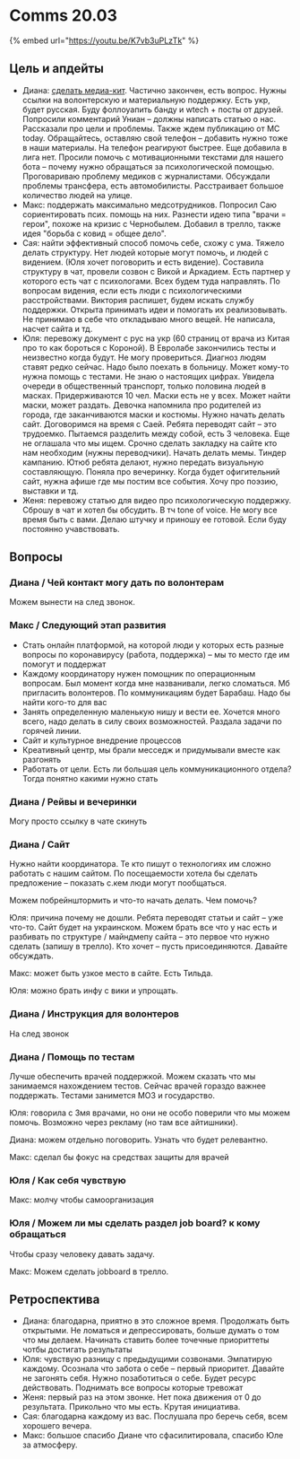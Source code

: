 # Comms 20.03

{% embed url="https://youtu.be/K7vb3uPLzTk" %}

## Цель и апдейты

* Диана: [сделать медиа-кит](https://docs.google.com/document/d/1Cov5dc0p4OgtpJUlMX0Nz3sG5ouK-c2NSMA0QmybWsk/edit#). Частично закончен, есть вопрос. Нужны ссылки на волонтерскую и материальную поддержку. Есть укр, будет русская. Буду фоллоуапить банду и wtech + посты от друзей. Попросили комментарий Униан – должны написать статью о нас. Рассказали про цели и проблемы. Также ждем публикацию от МС today. Обращайтесь, оставляю свой телефон – добавить нужно тоже в наши материалы. На телефон реагируют быстрее. Еще добавила в лига нет. Просили помочь с мотивационными текстами для нашего бота – почему нужно обращаться за психологической помощью. Проговариваю проблему медиков с журналистами. Обсуждали проблемы трансфера, есть автомобилисты. Расстраивает большое количество людей на улице. 
* Макс: поддержать максимально медсотрудников. Попросил Саю сориентировать псих. помощь на них. Разнести идею типа "врачи = герои", похоже на кризис с Чернобылем. Добавил в трелло, также идея "борьба с ковид = общее дело".
* Сая: найти эффективный способ помочь себе, схожу с ума. Тяжело делать структуру. Нет людей которые могут помочь, и людей с видением. \(Юля хочет поговорить и есть видение\). Составила структуру в чат, провели созвон с Викой и Аркадием. Есть партнер у которого есть чат с психологами. Всех будем туда направлять. По вопросам видения, если есть люди с психологическими расстройствами. Виктория распишет, будем искать службу поддержки. Открыта принимать идеи и помогать их реализовывать. Не принимаю в себе что откладываю много вещей. Не написала, насчет сайта и тд.
* Юля: перевожу документ с рус на укр \(60 страниц от врача из Китая про то как бороться с Короной\). В Евролабе закончились тесты и неизвестно когда будут. Не могу провериться. Диагноз людям ставят редко сейчас. Надо было поехать в больницу. Может кому-то нужна помощь с тестами. Не знаю о настоящих цифрах. Увидела очереди в общественный транспорт, только половина людей в масках. Придерживаются 10 чел. Маски есть не у всех. Может найти маски, может раздать. Девочка напомнила про родителей из города, где заканчиваются маски и костюмы. Нужно начать делать сайт. Договоримся на время с Саей. Ребята переводят сайт – это трудоемко. Пытаемся разделить между собой, есть 3 человека. Еще не оглашала что мы ищем. Срочно сделать закладку на сайте кто нам необходим \(нужны переводчики\). Начать делать мемы. Тиндер кампанию. Ютюб ребята делают, нужно передать визуальную составляющую. Поняла про вечеринку. Когда будет офигительний сайт, нужна афише где мы постим все события. Хочу про поэзию, выставки и тд.
* Женя: перевожу статью для видео про психологическую поддержку. Сброшу в чат и хотел бы обсудить. В тч tone of voice. Не могу все время быть с вами. Делаю штучку и приношу ее готовой. Если буду постоянно учавствовать. 

## Вопросы

### Диана / Чей контакт могу дать по волонтерам

Можем вынести на след звонок.

### Макс / Следующий этап развития

* Стать онлайн платформой, на которой люди у которых есть разные вопросы по коронавирусу \(работа, поддержка\) – мы то место где им помогут и поддержат
* Каждому координатору нужен помощник по операционным вопросам. Был момент когда мне названивали, легко сломаться. Мб пригласить волонтеров. По коммуникациям будет Барабаш. Надо бы найти кого-то для вас
* Занять определенную маленькую нишу и вести ее. Хочется много всего, надо делать в силу своих возможностей. Раздала задачи по горячей линии.
* Сайт и культурное внедрение процессов
* Креативный центр, мы брали месседж и придумывали вместе как разгонять
* Работать от цели. Есть ли большая цель коммуникационного отдела? Тогда понятно какими нужно стать

### Диана / Рейвы и вечеринки

Могу просто ссылку в чате скинуть

### Диана / Сайт 

Нужно найти координатора. Те кто пишут о технологиях им сложно работать с нашим сайтом. По посещаемости хотела бы сделать предложение – показать с.кем люди могут пообщаться. 

Можем побрейнштормить и что-то начать делать. Чем помочь?

Юля: причина почему не дошли. Ребята переводят статьи и сайт – уже что-то. Сайт будет на украинском. Можем брать все что у нас есть и разбивать по структуре / майндмепу сайта – это первое что нужно сделать \(запишу в трелло\). Кто хочет – пусть присоединяются. Давайте обсуждать. 

Макс: может быть узкое место в сайте. Есть Тильда.

Юля: можно брать инфу с вики и упрощать.  

### Диана / Инструкция для волонтеров

На след звонок

### Диана / Помощь по тестам

Лучше обеспечить врачей поддержкой. Можем сказать что мы занимаемся нахождением тестов. Сейчас врачей гораздо важнее поддержать. Тестами занимется МОЗ и государство.

Юля: говорила с 3мя врачами, но они не особо поверили что мы можем помочь. Возможно через рекламу \(но там все айтишники\). 

Диана: можем отдельно поговорить. Узнать что будет релевантно. 

Макс: сделал бы фокус на средствах защиты для врачей

### Юля / Как себя чувствую

Макс: молчу чтобы самоорганизация

### Юля / Можем ли мы сделать раздел job board? к кому обращаться

Чтобы сразу человеку давать задачу.

Макс: Можем сделать jobboard  в трелло.

## Ретроспектива

* Диана: благодарна, приятно в это сложное время. Продолжать быть открытыми. Не ломаться и депрессировать, больше думать о том что мы делаем. Начинать ставить более точечные приориттеты чотбы достигать результаты
* Юля: чувствую разницу с предыдущими созвонами. Эмпатирую каждому. Осознала что забота о себе – первый приоритет. Давайте не загонять себя. Нужно позаботиться о себе. Будет ресурс действовать. Поднимать все вопросы которые тревожат
* Женя: первый раз на этом звонке. Нет пока движения от 0 до результата. Прикольно что мы есть. Крутая инициатива.
* Сая: благодарна каждому из вас. Послушала про беречь себя, всем хорошего вечера.
* Макс: большое спасибо Диане что сфасилитировала, спасибо Юле за атмосферу.

